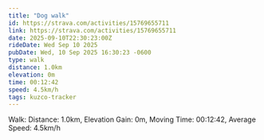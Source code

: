 ```yaml
---
title: "Dog walk"
id: https://strava.com/activities/15769655711
link: https://strava.com/activities/15769655711
date: 2025-09-10T22:30:23:00Z
rideDate: Wed Sep 10 2025
pubDate: Wed, 10 Sep 2025 16:30:23 -0600
type: walk
distance: 1.0km
elevation: 0m
time: 00:12:42
speed: 4.5km/h
tags: kuzco-tracker
---
```

Walk: Distance: 1.0km, Elevation Gain: 0m, Moving Time: 00:12:42, Average Speed: 4.5km/h